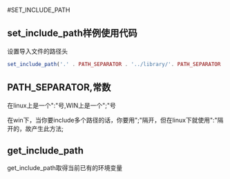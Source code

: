 #SET_INCLUDE_PATH

## set_include_path样例使用代码
  
设置导入文件的路径头
 ~~~php
 set_include_path('.' . PATH_SEPARATOR . '../library/'. PATH_SEPARATOR . './application/models/'. PATH_SEPARATOR . './application/lib/'. PATH_SEPARATOR . get_include_path()); 
 ~~~
  
## PATH_SEPARATOR,常数
  
  在linux上是一个":"号,WIN上是一个";"号
  
  在win下，当你要include多个路径的话，你要用";"隔开，但在linux下就使用":"隔开的，故产生此方法;

## get_include_path
  
  get_include_path取得当前已有的环境变量